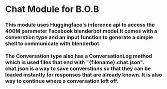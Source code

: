 # Chat Module for B.O.B

<h3>This module uses Huggingface's inference api to access the 400M parameter Facebook blenderbot model.It comes with a converstion type and an input function to generate a simple shell to communicate with blenderbot. <br><br>The Conversation type also has a ConversationLog method which is used files that end with "{filename}.chat.json". chat.json is a way to save converstions so that they can be loaded instantly for responses that are already known. It is also way to continue where a conversation left off.</h3>